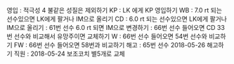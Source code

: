 영입	: 적극성 4 불같은 성질은 제외하기
KP	: LK 에게 KP 영입하기
WB	: 7.0 rt 되는 선수있으면 LK에게 팔거나 IM으로 올리기
CD	: 6.0 rt 되는 선수있으면 LK에게 팔거나 IM으로 올리기
	: 61번 선수 6.0 rt 되면 IM으로 변경하기
	: 66번 선수 들어오면 CD 33번 선수와 비교해서 유망주이면 교체하기
W	: 66번 선수 들어오면 54번 선수와 비교하기
FW	: 66번 선수 들어오면 58번과 비교하기
해고	: 65번 선수 2018-05-26 해고하기
직원	: 2018-05-24 보조코치 별5개로 교체
